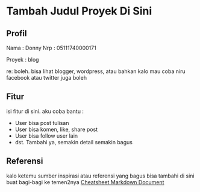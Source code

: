 # Tambah Judul Proyek Di Sini

## Profil
Nama	: Donny
Nrp 	: 05111740000171

Proyek : blog

re: boleh. bisa lihat blogger, wordpress, atau bahkan kalo mau coba niru facebook atau twitter juga boleh

## Fitur
isi fitur di sini. aku coba bantu :
* User bisa post tulisan
* User bisa komen, like, share post
* User bisa follow user lain
* dst.
Tambahi ya, semakin detail semakin bagus

## Referensi
kalo ketemu sumber inspirasi atau referensi yang bagus bisa tambahi di sini buat bagi-bagi ke temen2nya
[Cheatsheet Markdown Document](https://github.com/adam-p/markdown-here/wiki/Markdown-Cheatsheet)
